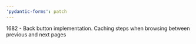 ```yaml
---
'pydantic-forms': patch
---
```


1682 - Back button implementation. Caching steps when browsing between previous and next pages

